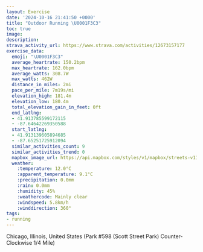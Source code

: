 ```yaml
---
layout: Exercise
date: '2024-10-16 21:41:50 +0000'
title: "Outdoor Running \U0001F3C3"
toc: true
image:
description:
strava_activity_url: https://www.strava.com/activities/12673157177
exercise_data:
  emoji: "\U0001F3C3"
  average_heartrate: 150.2bpm
  max_heartrate: 162.0bpm
  average_watts: 308.7W
  max_watts: 462W
  distance_in_miles: 2mi
  pace_per_mile: 7m19s/mi
  elevation_high: 181.4m
  elevation_low: 180.4m
  total_elevation_gain_in_feet: 0ft
  end_latlng:
  - 41.913785599172115
  - -87.64642269350588
  start_latlng:
  - 41.913139605894685
  - -87.65251725912094
  similar_activities_count: 9
  similar_activities_trend: 0
  mapbox_image_url: https://api.mapbox.com/styles/v1/mapbox/streets-v11/static/path-5+787af2-1.0(w~x~Ftk~uOjE%7DGb%40_ABOBk%40EmA%40EHABMCaA%60%40cACcPCsAJ%7D%40E%5BIgB%3Fi%40%40OAUBEDCp%40HbAGFDBRCZBv%40EfABxADNPXPNRF~AKPKHMHWDa%40C%7BBCc%40IWOSWQOEUB%5BAi%40LOJKVKj%40Cb%40DrBDXFLNRZLtAARGJIHKJWBe%40AkBAk%40GY%5Ba%40MIMGM%3FmATOFMRGVCZ%3F~%40DzAFXHLNNPFxACTGTYDOBS%3FmBCw%40EYGOIMSKMCsAASHQPIRCPAjBCf%40Bb%40BNNVJH%5CJj%40B%60%40CPERMHMHW%40SEcDCQEOUWMEm%40Ig%40Ba%40As%40SUJy%40Ie%40B%5DLKCOOEAa%40Je%40EYHWE%7D%40Hy%40A%5BBWIK%3Fc%40H_%40CiALi%40%3FWBIBCNH~C),pin-s-s+e5b22e(-87.65131,41.91228),pin-s-f+89ae00(-87.64458000000003,41.91383000000001)/auto/800x800?access_token=pk.eyJ1Ijoiam9zaGJlY2ttYW4iLCJhIjoiY205eWR2aDd1MWZ6djJrbXc4a3M0bWZleiJ9.XiG9OWkNcZk2QzjJbxLB4A
  weather:
    :temperature: 12.0°C
    :apparent_temperature: 9.1°C
    :precipitation: 0.0mm
    :rain: 0.0mm
    :humidity: 45%
    :weathercode: Mainly clear
    :windspeed: 5.8km/h
    :winddirection: 360°
tags:
- running
---
```

Chicago, Illinois, United States (Park #598 (Scott Street Park) Counter-Clockwise 1/4 Mile)
